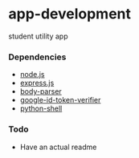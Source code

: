 # app-development
student utility app

### Dependencies
* [node.js](https://nodejs.org/en/)
* [express.js](https://github.com/expressjs/express)
* [body-parser](https://www.npmjs.com/package/body-parser)
* [google-id-token-verifier](https://www.npmjs.com/package/google-id-token-verifier)
* [python-shell](https://www.npmjs.com/package/python-shell)

### Todo
* Have an actual readme
